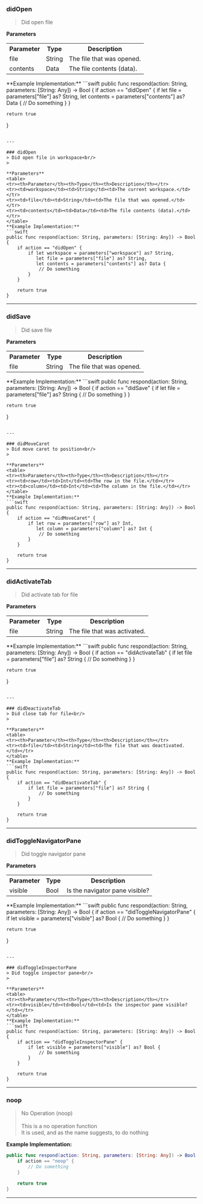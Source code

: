 ### didOpen
> Did open file<br/>
> 

**Parameters**
<table>
<tr><th>Parameter</th><th>Type</th><th>Description</th></tr>
<tr><td>file</td><td>String</td><td>The file that was opened.</td></tr>
<tr><td>contents</td><td>Data</td><td>The file contents (data).</td></tr>
</table>
**Example Implementation:**
```swift
public func respond(action: String, parameters: [String: Any]) -> Bool {
    if action == "didOpen" {
        if let file = parameters["file"] as? String,
           let contents = parameters["contents"] as? Data {
            // Do something
        }
    }

    return true
}
```

---

### didOpen
> Did open file in workspace<br/>
> 

**Parameters**
<table>
<tr><th>Parameter</th><th>Type</th><th>Description</th></tr>
<tr><td>workspace</td><td>String</td><td>The current workspace.</td></tr>
<tr><td>file</td><td>String</td><td>The file that was opened.</td></tr>
<tr><td>contents</td><td>Data</td><td>The file contents (data).</td></tr>
</table>
**Example Implementation:**
```swift
public func respond(action: String, parameters: [String: Any]) -> Bool {
    if action == "didOpen" {
        if let workspace = parameters["workspace"] as? String,
           let file = parameters["file"] as? String,
           let contents = parameters["contents"] as? Data {
            // Do something
        }
    }

    return true
}
```

---

### didSave
> Did save file<br/>
> 

**Parameters**
<table>
<tr><th>Parameter</th><th>Type</th><th>Description</th></tr>
<tr><td>file</td><td>String</td><td>The file that was opened.</td></tr>
</table>
**Example Implementation:**
```swift
public func respond(action: String, parameters: [String: Any]) -> Bool {
    if action == "didSave" {
        if let file = parameters["file"] as? String {
            // Do something
        }
    }

    return true
}
```

---

### didMoveCaret
> Did move caret to position<br/>
> 

**Parameters**
<table>
<tr><th>Parameter</th><th>Type</th><th>Description</th></tr>
<tr><td>row</td><td>Int</td><td>The row in the file.</td></tr>
<tr><td>column</td><td>Int</td><td>The column in the file.</td></tr>
</table>
**Example Implementation:**
```swift
public func respond(action: String, parameters: [String: Any]) -> Bool {
    if action == "didMoveCaret" {
        if let row = parameters["row"] as? Int,
           let column = parameters["column"] as? Int {
            // Do something
        }
    }

    return true
}
```

---

### didActivateTab
> Did activate tab for file<br/>
> 

**Parameters**
<table>
<tr><th>Parameter</th><th>Type</th><th>Description</th></tr>
<tr><td>file</td><td>String</td><td>The file that was activated.</td></tr>
</table>
**Example Implementation:**
```swift
public func respond(action: String, parameters: [String: Any]) -> Bool {
    if action == "didActivateTab" {
        if let file = parameters["file"] as? String {
            // Do something
        }
    }

    return true
}
```

---

### didDeactivateTab
> Did close tab for file<br/>
> 

**Parameters**
<table>
<tr><th>Parameter</th><th>Type</th><th>Description</th></tr>
<tr><td>file</td><td>String</td><td>The file that was deactivated.</td></tr>
</table>
**Example Implementation:**
```swift
public func respond(action: String, parameters: [String: Any]) -> Bool {
    if action == "didDeactivateTab" {
        if let file = parameters["file"] as? String {
            // Do something
        }
    }

    return true
}
```

---

### didToggleNavigatorPane
> Did toggle navigator pane<br/>
> 

**Parameters**
<table>
<tr><th>Parameter</th><th>Type</th><th>Description</th></tr>
<tr><td>visible</td><td>Bool</td><td>Is the navigator pane visible?</td></tr>
</table>
**Example Implementation:**
```swift
public func respond(action: String, parameters: [String: Any]) -> Bool {
    if action == "didToggleNavigatorPane" {
        if let visible = parameters["visible"] as? Bool {
            // Do something
        }
    }

    return true
}
```

---

### didToggleInspectorPane
> Did toggle inspector pane<br/>
> 

**Parameters**
<table>
<tr><th>Parameter</th><th>Type</th><th>Description</th></tr>
<tr><td>visible</td><td>Bool</td><td>Is the inspector pane visible?</td></tr>
</table>
**Example Implementation:**
```swift
public func respond(action: String, parameters: [String: Any]) -> Bool {
    if action == "didToggleInspectorPane" {
        if let visible = parameters["visible"] as? Bool {
            // Do something
        }
    }

    return true
}
```

---

### noop
> No Operation (noop)<br/>
> <br/>
> This is a no operation function<br/>
> It is used, and as the name suggests, to do nothing<br/>
> 

**Example Implementation:**
```swift
public func respond(action: String, parameters: [String: Any]) -> Bool {
    if action == "noop" {
        // Do something
    }

    return true
}
```

---

